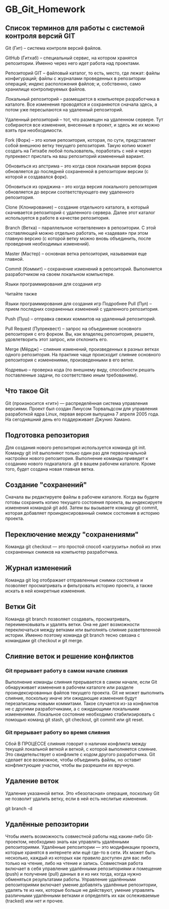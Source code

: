 # GB_Git_Homework

## Список терминов для работы с системой контроля версий GIT

Git (Гит) – система контроля версий файлов.

GitHub (Гитхаб) – специальный сервис, на котором хранятся репозитории. Именно через него идет работа над проектами.

Репозиторий GIT – файловый каталог, то есть, место, где лежат: файлы конфигураций; файлы с журналами проведенных в репозитории операций; индекс расположения файлов; и, собственно, само хранилище контролируемых файлов.

Локальный репозиторий – размещается в компьютере разработчика в каталоге. Все изменения проводятся и сохраняются сначала здесь, а потом уже пересылаются на удаленный репозиторий.

Удаленный репозиторий – тот, что размещен на удаленном сервере. Тут собираются все изменения, внесенные в проект, и здесь же их можно взять при необходимости.

Fork (Форк) – это копия репозитория, которая, по сути, представляет собой внешнюю ветку текущего репозитория. Такую копию может создать на Гитхабе любой пользователь, поработать с ней и через пулреквест прислать на ваш репозиторий измененный вариант.

Обновиться из апстрима – это когда своя локальная версия форка обновляется до последней сохраненной в репозитории версии (с которой и создавался форк).

Обновиться из ориджина – это когда версия локального репозитория обновляется до версии соответствующего ему удаленного репозитория.

Clone (Клонирование) – создание отдельного каталога, в который скачивается репозиторий с удаленного сервера. Далее этот каталог используется в работе в качестве репозитория.

Branch (Ветка) – параллельное «ответвление» в репозитории. С этой составляющей можно отдельно работать, не «задевая» при этом главную версию (с которой ветку можно вновь объединить, после проведения необходимых изменений).

Master (Мастер) – основная ветка репозитория, называемая еще главной.

Commit (Коммит) – сохранение изменений в репозиторий. Выполняется разработчиком на своем локальном компьютере.

Языки программирования для создания игр

Читайте также

Языки программирования для создания игр
Подробнее
Pull (Пул) – прием последних сохраненных изменений с удаленного репозитория.

Push (Пуш) – отправка свежих коммитов на удаленный репозиторий.

Pull Request (Пулреквест) – запрос на объединение основного репозитория с его форком. Вы, как владелец репозитория, решаете, удовлетворить этот запрос, или отклонить его.

Merge (Мёрдж) – слияние изменений, произведенных в разных ветках одного репозитория. На практике чаще происходит слияние основного репозитория с изменениями, произведенными в его ветке.

Кодревью – проверка кода (по внешнему виду, способности решать поставленные задачи, по соответствию иным требованиям).

## Что такое Git

Git (произносится «гит») — распределённая система управления версиями. Проект был создан Линусом Торвальдсом для управления разработкой ядра Linux, первая версия выпущена 7 апреля 2005 года. На сегодняшний день его поддерживает Джунио Хамано.

## Подготовка репозитория

Для создания нового репозитория используется команда git init. Команду git init выполняют только один раз для первоначальной настройки нового репозитория. Выполнение команды приведет к созданию нового подкаталога .git в вашем рабочем каталоге. Кроме того, будет создана новая главная ветка.

## Создание "сохранений"

Сначала вы редактируете файлы в рабочем каталоге. Когда вы будете готовы сохранить копию текущего состояния проекта, вы индексируете изменения командой git add. Затем вы вызываете команду git commit, которая добавляет проиндексированный снимок состояния в историю проекта.

## Переключение между "сохранениями"

 Команда git checkout — это простой способ «загрузить» любой из этих сохраненных снимков на компьютер разработчика.

## Журнал изменений

Команда git log отображает отправленные снимки состояния и позволяет просматривать и фильтровать историю проекта, а также искать в ней конкретные изменения. 

## Ветки Git

Команда git branch позволяет создавать, просматривать, переименовывать и удалять ветки. Она не дает возможности переключаться между ветками или выполнять слияние разветвленной истории. Именно поэтому команда git branch тесно связана с командами git checkout и git merge.

## Слияние веток и решение конфликтов

### Git прерывает работу в самом начале слияния

Выполнение команды слияния прерывается в самом начале, если Git обнаруживает изменения в рабочем каталоге или разделе проиндексированных файлов текущего проекта. Git не может выполнить слияние, поскольку иначе эти ожидающие изменения будут перезаписаны новыми коммитами. Такое случается из-за конфликтов не с другими разработчиками, а с ожидающими локальными изменениями. Локальное состояние необходимо стабилизировать с помощью команд git stash, git checkout, git commit или git reset.

### Git прерывает работу во время слияния

Сбой В ПРОЦЕССЕ слияния говорит о наличии конфликта между текущей локальной веткой и веткой, с которой выполняется слияние. Это свидетельствует о конфликте с кодом другого разработчика. Git сделает все возможное, чтобы объединить файлы, но оставит конфликтующие участки, чтобы вы разрешили их вручную.

## Удаление веток

Удаление указанной ветки. Это «безопасная» операция, поскольку Git не позволит удалить ветку, если в ней есть неслитые изменения.

git branch -d <branch>

## Удалённые репозитории

Чтобы иметь возможность совместной работы над каким-либо Git-проектом, необходимо знать как управлять удалёнными репозиториями. Удалённые репозитории — это модификации проекта, которые хранятся в интернете или ещё где-то в сети. Их может быть несколько, каждый из которых как правило доступен для вас либо только на чтение, либо на чтение и запись. Совместная работа включает в себя управление удалёнными репозиториями и помещение (push) и получение (pull) данных в и из них тогда, когда нужно обменяться результатами работы. Управление удалёнными репозиториями включает умение добавлять удалённые репозитории, удалять те из них, которые больше не действуют, умение управлять различными удалёнными ветками и определять их как ослеживаемые (tracked) или нет и прочее.